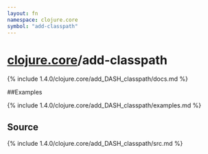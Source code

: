 ```yaml
---
layout: fn
namespace: clojure.core
symbol: "add-classpath"
---
```


# [clojure.core](../)/add-classpath

{% include 1.4.0/clojure.core/add_DASH_classpath/docs.md %}

##Examples

{% include 1.4.0/clojure.core/add_DASH_classpath/examples.md %}
## Source
{% include 1.4.0/clojure.core/add_DASH_classpath/src.md %}

